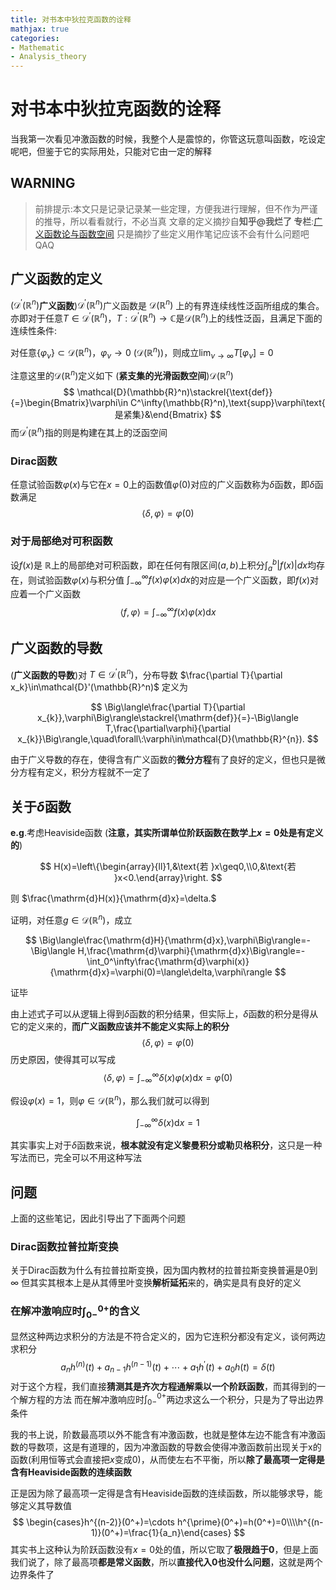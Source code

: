 ```yaml
---
title: 对书本中狄拉克函数的诠释
mathjax: true
categories:
- Mathematic
- Analysis_theory
---
```


# 对书本中狄拉克函数的诠释
当我第一次看见冲激函数的时候，我整个人是震惊的，你管这玩意叫函数，吃设定呢吧，但鉴于它的实际用处，只能对它由一定的解释

<!--more-->

## WARNING
>前排提示:本文只是记录记录某一些定理，方便我进行理解，但不作为严谨的推导，所以看看就行，不必当真
文章的定义摘抄自**知乎@我烂了 专栏**:[广义函数论与函数空间](https://www.zhihu.com/column/c_1462378232960466945)
只是摘抄了些定义用作笔记应该不会有什么问题吧QAQ

## 广义函数的定义
$(\mathcal{D}^{\prime}(\mathbb{R}^{n})$**广义函数**)$\mathcal{D}^{\prime}(\mathbb{R}^{n})$广义函数是 $\mathcal{D}(\mathbb{R}^n)$ 上的有界连续线性泛函所组成的集合。亦即对于任意$T\in\mathcal{D}^{\prime}(\mathbb{R}^n)$，$T:\mathcal{D}^{\prime}(\mathbb{R}^n)\to\mathbb{C}$是$\mathcal{D}(\mathbb{R}^n)$上的线性泛函，且满足下面的连续性条件:

对任意$\{\varphi_\nu\}\subset\mathcal{D}(\mathbb{R}^n)$，$\varphi_\nu\to0\:(\mathcal{D}(\mathbb{R}^n))$，则成立$\lim_{\nu\to\infty}T[\varphi_\nu]=0$

注意这里的$\mathcal{D}(\mathbb{R}^n)$定义如下
(**紧支集的光滑函数空间**)$\mathcal{D}(\mathbb{R}^n)$
$$
\mathcal{D}(\mathbb{R}^n)\stackrel{\text{def}}{=}\begin{Bmatrix}\varphi\in C^\infty(\mathbb{R}^n),\text{supp}\varphi\text{ 是紧集}&\end{Bmatrix}
$$
而$\mathcal{D}^{\prime}(\mathbb{R}^n)$指的则是构建在其上的泛函空间

### Dirac函数
任意试验函数$\varphi(x)$与它在$x=0$上的函数值$\varphi(0)$对应的广义函数称为$\delta$函数，即$\delta$函数满足
$$
\langle \delta,\varphi\rangle = \varphi(0)
$$


### 对于局部绝对可积函数
设$f(x)$是 $\mathbb{R}$上的局部绝对可积函数，即在任何有限区间$(a,b)$上积分$\int_{a}^{b}|f(x)|dx$均存在，则试验函数$\varphi(x)$与积分值 $\int_{-\infty}^{\infty}f(x)\varphi(x)dx$的对应是一个广义函数，即$f(x)$对应着一个广义函数
$$
\langle f,\varphi\rangle = \int_{-\infty}^{\infty}f(x)\varphi(x)\mathrm{d}x
$$

## 广义函数的导数

(**广义函数的导数**)对 $T\in\mathcal{D}^{\prime}(\mathbb{R}^n)$，分布导数 $\frac{\partial T}{\partial x_k}\in\mathcal{D}'(\mathbb{R}^n)$ 定义为

$$
\Big\langle\frac{\partial T}{\partial x_{k}},\varphi\Big\rangle\stackrel{\mathrm{def}}{=}-\Big\langle T,\frac{\partial\varphi}{\partial x_{k}}\Big\rangle,\quad\forall\:\varphi\in\mathcal{D}(\mathbb{R}^{n}).
$$

由于广义导数的存在，使得含有广义函数的**微分方程**有了良好的定义，但也只是微分方程有定义，积分方程就不一定了

## 关于$\delta$函数

**e.g**.考虑Heaviside函数
(**注意，其实所谓单位阶跃函数在数学上$x=0$处是有定义的**)

$$
H(x)=\left\{\begin{array}{ll}1,&\text{若 }x\geq0,\\0,&\text{若 }x<0.\end{array}\right.
$$

则 $\frac{\mathrm{d}H(x)}{\mathrm{d}x}=\delta.$

证明，对任意$g\in\mathcal{D}(\mathbb{R}^n)$，成立

$$
\Big\langle\frac{\mathrm{d}H}{\mathrm{d}x},\varphi\Big\rangle=-\Big\langle H,\frac{\mathrm{d}\varphi}{\mathrm{d}x}\Big\rangle=-\int_0^\infty\frac{\mathrm{d}\varphi(x)}{\mathrm{d}x}=\varphi(0)=\langle\delta,\varphi\rangle
$$

证毕

由上述式子可以从逻辑上得到$\delta$函数的积分结果，但实际上，$\delta$函数的积分是得从它的定义来的，**而广义函数应该并不能定义实际上的积分**
$$
\langle \delta,\varphi\rangle = \varphi(0)
$$
历史原因，使得其可以写成
$$
\langle \delta,\varphi\rangle = \int_{-\infty}^{\infty}\delta(x)\varphi(x)\mathrm{d}x = \varphi(0)
$$

假设$\varphi(x) = 1$，则$\varphi\in\mathcal{D}(\mathbb{R}^n)$，那么我们就可以得到

$$
\int_{-\infty}^{\infty}\delta(x)\mathrm{d}x = 1
$$

其实事实上对于$\delta$函数来说，**根本就没有定义黎曼积分或勒贝格积分**，这只是一种写法而已，完全可以不用这种写法

## 问题

上面的这些笔记，因此引导出了下面两个问题

### Dirac函数拉普拉斯变换
关于Dirac函数为什么有拉普拉斯变换，因为国内教材的拉普拉斯变换普遍是$0$到$\infty$
但其实其根本上是从其傅里叶变换**解析延拓**来的，确实是具有良好的定义

### 在解冲激响应时$\int^{0+}_{0-}$的含义
显然这种两边求积分的方法是不符合定义的，因为它连积分都没有定义，谈何两边求积分
$$
a_{n}h^{(n)}(t)+a_{n-1}h^{(n-1)}(t)+\cdots+a_{1}h^{\prime}(t)+a_{0}h(t)=\delta(t)
$$
对于这个方程，我们直接**猜测其是齐次方程通解乘以一个阶跃函数**，而其得到的一个解方程的方法
而在解冲激响应时$\int^{0+}_{0-}$两边求这么一个积分，只是为了导出边界条件

我的书上说，阶数最高项以外不能含有冲激函数，也就是整体左边不能含有冲激函数的导数项，这是有道理的，因为冲激函数的导数会使得冲激函数前出现关于x的函数(利用恒等式会直接把$x$变成0)，从而使左右不平衡，所以**除了最高项一定得是含有Heaviside函数的连续函数**

正是因为除了最高项一定得是含有Heaviside函数的连续函数，所以能够求导，能够定义其导数值
$$
\begin{cases}h^{(n-2)}(0^+)=\cdots h^{\prime}(0^+)=h(0^+)=0\\\\h^{(n-1)}(0^+)=\frac{1}{a_n}\end{cases}
$$
其实书上这种认为阶跃函数没有$x=0$处的值，所以它取了**极限趋于0**，但是上面我们说了，除了最高项**都是常义函数**，所以**直接代入0也没什么问题**，这就是两个边界条件了